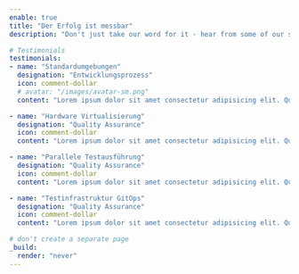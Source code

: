 ```yaml
---
enable: true
title: "Der Erfolg ist messbar"
description: "Don't just take our word for it - hear from some of our satisfied users!  Check out some of our testimonials below to see what others are saying about Hugoplate."

# Testimonials
testimonials:
- name: "Standardumgebungen"
  designation: "Entwicklungsprozess"
  icon: comment-dollar
  # avatar: "/images/avatar-sm.png"
  content: "Lorem ipsum dolor sit amet consectetur adipisicing elit. Qui iusto illo molestias, assumenda expedita commodi inventore non itaque molestiae voluptatum dolore, facilis sapiente, repellat veniam."

- name: "Hardware Virtualisierung"
  designation: "Quality Assurance"
  icon: comment-dollar
  content: "Lorem ipsum dolor sit amet consectetur adipisicing elit. Qui iusto illo molestias, assumenda expedita commodi inventore non itaque molestiae voluptatum dolore, facilis sapiente, repellat veniam."

- name: "Parallele Testausführung"
  designation: "Quality Assurance"
  icon: comment-dollar
  content: "Lorem ipsum dolor sit amet consectetur adipisicing elit. Qui iusto illo molestias, assumenda expedita commodi inventore non itaque molestiae voluptatum dolore, facilis sapiente, repellat veniam."

- name: "Testinfrastruktur GitOps"
  designation: "Quality Assurance"
  icon: comment-dollar
  content: "Lorem ipsum dolor sit amet consectetur adipisicing elit. Qui iusto illo molestias, assumenda expedita commodi inventore non itaque molestiae voluptatum dolore, facilis sapiente, repellat veniam."

# don't create a separate page
_build:
  render: "never"
---
```

